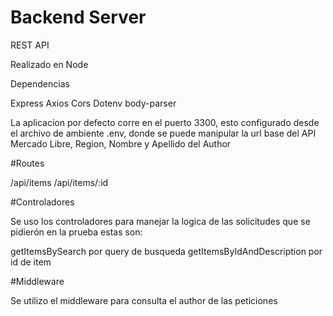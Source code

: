 ﻿# Backend Server 
 
 REST API
 
 Realizado en Node
 
 Dependencias
 
 Express
 Axios
 Cors
 Dotenv
 body-parser
 
 La aplicacion por defecto corre en el puerto 3300, esto configurado desde el archivo de ambiente .env, donde se puede manipular la url base del API Mercado Libre, Region, Nombre y Apellido del Author
 
 #Routes
 
 /api/items
 /api/items/:id
 
 #Controladores
 
 Se uso los controladores para manejar la logica de las solicitudes que se pidierón en la prueba estas son:
 
 getItemsBySearch  por query de busqueda
 getItemsByIdAndDescription   por id de item
 
 
 #Middleware
 
 Se utilizo el middleware para consulta el author de las peticiones
 
